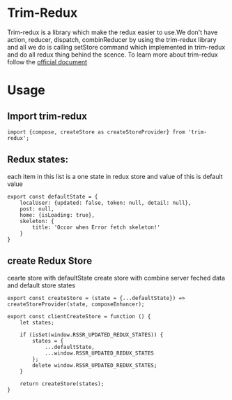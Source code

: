 # Trim-Redux

Trim-redux is a library which make the redux easier to use.We don't have action, reducer, dispatch, combinReducer by using the 
trim-redux library and all we do is calling setStore command which implemented in trim-redux and do all redux thing behind the scence. 
To learn more about trim-redux follow the [official document](https://github.com/ebrahimiaval/trim-redux#readme)

# Usage

## Import trim-redux
    import {compose, createStore as createStoreProvider} from 'trim-redux';

## Redux states:
 each item in this list is a one state in redux store and value of this is default value

    export const defaultState = {
        localUser: {updated: false, token: null, detail: null},
        post: null,
        home: {isLoading: true},
        skeleton: {
            title: 'Occor when Error fetch skeleton!'
        }
    }

## create Redux Store

cearte store with defaultState
create store with combine server feched data and default store states


    export const createStore = (state = {...defaultState}) => createStoreProvider(state, composeEnhancer);

    export const clientCreateStore = function () {
        let states;

        if (isSet(window.RSSR_UPDATED_REDUX_STATES)) {
            states = {
                ...defaultState,
                ...window.RSSR_UPDATED_REDUX_STATES
            };
            delete window.RSSR_UPDATED_REDUX_STATES;
        }

        return createStore(states);
    }
